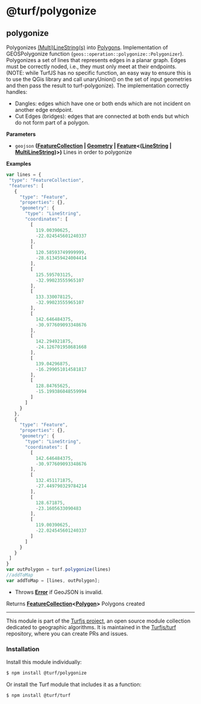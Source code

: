# @turf/polygonize

<!-- Generated by documentation.js. Update this documentation by updating the source code. -->

## polygonize

Polygonizes [(Multi)LineString(s)](http://geojson.org/geojson-spec.html#linestring) into [Polygons](Polygons). Implementation of GEOSPolygonize function (`geos::operation::polygonize::Polygonizer`).
Polygonizes a set of lines that represents edges in a planar graph. Edges must be correctly
noded, i.e., they must only meet at their endpoints. (NOTE: while TurfJS has no specific function, an easy way to
ensure this is to use the QGis library and call unaryUnion() on the set of input geometries and then pass the
result to turf-polygonize).
The implementation correctly handles:

-   Dangles: edges which have one or both ends which are not incident on another edge endpoint.
-   Cut Edges (bridges): edges that are connected at both ends but which do not form part of a polygon.

**Parameters**

-   `geojson` **([FeatureCollection](http://geojson.org/geojson-spec.html#feature-collection-objects) \| [Geometry](http://geojson.org/geojson-spec.html#geometry) \| [Feature](http://geojson.org/geojson-spec.html#feature-objects)&lt;([LineString](http://geojson.org/geojson-spec.html#linestring) \| [MultiLineString](http://geojson.org/geojson-spec.html#multilinestring))>)** Lines in order to polygonize

**Examples**

```javascript
var lines = {
 "type": "FeatureCollection",
 "features": [
   {
     "type": "Feature",
     "properties": {},
     "geometry": {
       "type": "LineString",
       "coordinates": [
         [
           119.00390625,
           -22.024545601240337
         ],
         [
           120.58593749999999,
           -28.613459424004414
         ],
         [
           125.595703125,
           -32.99023555965107
         ],
         [
           133.330078125,
           -32.99023555965107
         ],
         [
           142.646484375,
           -30.977609093348676
         ],
         [
           142.294921875,
           -24.126701958681668
         ],
         [
           139.04296875,
           -16.299051014581817
         ],
         [
           128.84765625,
           -15.199386048559994
         ]
       ]
     }
   },
   {
     "type": "Feature",
     "properties": {},
     "geometry": {
       "type": "LineString",
       "coordinates": [
         [
           142.646484375,
           -30.977609093348676
         ],
         [
           132.451171875,
           -27.449790329784214
         ],
         [
           128.671875,
           -23.1605633090483
         ],
         [
           119.00390625,
           -22.024545601240337
         ]
       ]
     }
   }
 ]
}
var outPolygon = turf.polygonize(lines)
//addToMap
var addToMap = [lines, outPolygon];
```

-   Throws **[Error](https://developer.mozilla.org/en-US/docs/Web/JavaScript/Reference/Global_Objects/Error)** if GeoJSON is invalid.

Returns **[FeatureCollection](http://geojson.org/geojson-spec.html#feature-collection-objects)&lt;[Polygon](http://geojson.org/geojson-spec.html#polygon)>** Polygons created

<!-- This file is automatically generated. Please don't edit it directly:
if you find an error, edit the source file (likely index.js), and re-run
./scripts/generate-readmes in the turf project. -->

---

This module is part of the [Turfjs project](http://turfjs.org/), an open source
module collection dedicated to geographic algorithms. It is maintained in the
[Turfjs/turf](https://github.com/Turfjs/turf) repository, where you can create
PRs and issues.

### Installation

Install this module individually:

```sh
$ npm install @turf/polygonize
```

Or install the Turf module that includes it as a function:

```sh
$ npm install @turf/turf
```
